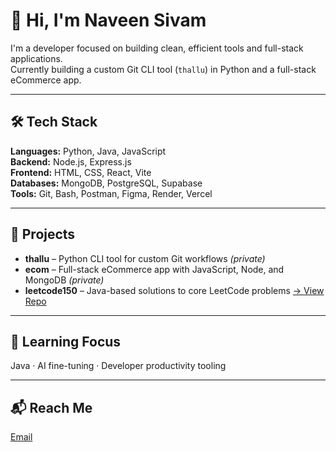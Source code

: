 # 👋 Hi, I'm Naveen Sivam

I'm a developer focused on building clean, efficient tools and full-stack applications.  
Currently building a custom Git CLI tool (`thallu`) in Python and a full-stack eCommerce app.

---

## 🛠 Tech Stack  
**Languages:** Python, Java, JavaScript  
**Backend:** Node.js, Express.js  
**Frontend:** HTML, CSS, React, Vite  
**Databases:** MongoDB, PostgreSQL, Supabase  
**Tools:** Git, Bash, Postman, Figma, Render, Vercel  

---

## 📌 Projects  
- **thallu** – Python CLI tool for custom Git workflows *(private)*  
- **ecom** – Full-stack eCommerce app with JavaScript, Node, and MongoDB *(private)*  
- **leetcode150** – Java-based solutions to core LeetCode problems [→ View Repo](https://github.com/Naveensivam03/leetcode150)

---

## 🧠 Learning Focus  
Java · AI fine-tuning · Developer productivity tooling

---

## 📬 Reach Me  
[Email](mailto:naveensivam14@gmail.com)


